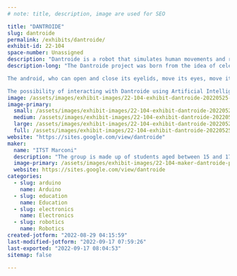 ```yaml
---
# note: title, description, image are used for SEO

title: "DANTROIDE"
slug: dantroide
permalink: /exhibits/dantroide/
exhibit-id: 22-104
space-number: Unassigned
description: "Dantroide is a robot that simulates human movements and recites triplets from the Divine Comedy."
description-long: "The Dantroide project was born from the idea of ​​celebrating the great poet on the occasion of the 700th anniversary of his death in a modern key, by combining, in a transversal way, skills from different disciplinary areas. It is a robot with a Dantesque appearance that simulates human movements, introduces itself, recites selected triplets from the Divine Comedy and illustrates a selection of words from the lexicon used by the poet, contextualizing their meaning. The study of Dante&#039;s words was carried out by the students with the guidance of the Accademia della Crusca of Florence*, partner of the project, which participated in the educational event at the end of the school year, expressing great satisfaction for the work done. The project stands out for its peculiarity in the linguistic-literary, electronic and computer fields.

The android, who can open and close its eyelids, move its eyes, move its mouth to speak, nod and disagree, greet with his hand, is interfaced with a specially designed app. 

The possibility of interacting with Dantroide using Artificial Intelligence is under development. Specifically, we are studying a machine learning model capable of making the android speak in the style of Dante Alighieri. The technique used is that of Machine Learning, which allows machines to learn directly through examples. The text used for learning is The Divine Comedy. The artificial neural network learns the statistical correlations that exist between words, thus learning the artist&#039;s style and simulating the creative behavior of a human being."
image: /assets/images/exhibit-images/22-104-exhibit-dantroide-20220525-161511-large.jpg
image-primary: 
  small: /assets/images/exhibit-images/22-104-exhibit-dantroide-20220525-161511-small.jpg
  medium: /assets/images/exhibit-images/22-104-exhibit-dantroide-20220525-161511-medium.jpg
  large: /assets/images/exhibit-images/22-104-exhibit-dantroide-20220525-161511-large.jpg
  full: /assets/images/exhibit-images/22-104-exhibit-dantroide-20220525-161511-full.jpg
website: "https://sites.google.com/view/dantroide"
maker: 
  name: "ITST Marconi"
  description: "The group is made up of students aged between 15 and 17 enrolled in a technical institute (a secondary school) in Campobasso (Italy). The group has transversal skills as the students are enrolled in literature, computer science and electronics courses. In the project the students were followed and supported by their respective teachers."
  image-primary: /assets/images/exhibit-images/22-104-maker-dantroide-pddocnvu-400x400-medium.jpg
  website: https://sites.google.com/view/dantroide
categories: 
  - slug: arduino
    name: Arduino
  - slug: education
    name: Education
  - slug: electronics
    name: Electronics
  - slug: robotics
    name: Robotics
created-jotform: "2022-08-29 04:15:59"
last-modified-jotform: "2022-09-17 07:59:26"
last-exported: "2022-09-17 08:04:53"
sitemap: false

---
```

